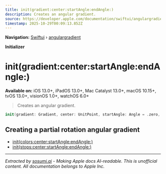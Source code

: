 ```yaml
---
title: init(gradient:center:startAngle:endAngle:)
description: Creates an angular gradient.
source: https://developer.apple.com/documentation/swiftui/angulargradient/init(gradient:center:startangle:endangle:)
timestamp: 2025-10-29T00:09:13.852Z
---
```


**Navigation:** [Swiftui](/documentation/swiftui) › [angulargradient](/documentation/swiftui/angulargradient)

**Initializer**

# init(gradient:center:startAngle:endAngle:)

**Available on:** iOS 13.0+, iPadOS 13.0+, Mac Catalyst 13.0+, macOS 10.15+, tvOS 13.0+, visionOS 1.0+, watchOS 6.0+

> Creates an angular gradient.

```swift
init(gradient: Gradient, center: UnitPoint, startAngle: Angle = .zero, endAngle: Angle = .zero)
```

## Creating a partial rotation angular gradient

- [init(colors:center:startAngle:endAngle:)](/documentation/swiftui/angulargradient/init(colors:center:startangle:endangle:))
- [init(stops:center:startAngle:endAngle:)](/documentation/swiftui/angulargradient/init(stops:center:startangle:endangle:))

---

*Extracted by [sosumi.ai](https://sosumi.ai) - Making Apple docs AI-readable.*
*This is unofficial content. All documentation belongs to Apple Inc.*
